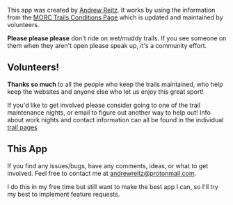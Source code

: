 This app was created by [Andrew Reitz](http://andrewreitz.com). It works by
using the information from the
[MORC Trails Conditions Page](http://www.morcmtb.org/forums/trailconditions.php) which is
updated and maintained by volunteers.

**Please please please** don't ride on wet/muddy trails. If you see someone on them when
they aren't open please speak up, it's a community effort.

## Volunteers!

**Thanks so much** to all the people who keep the trails maintained, who help keep the websites and
anyone else who let us enjoy this great sport!

If you'd like to get involved please consider going to one of the trail maintenance nights,
or email to figure out another way to help out! Info about work nights and
contact information can all be found in the individual [trail pages](http://www.morcmtb.org/trail/)

## This App

If you find any issues/bugs, have any comments, ideas, or what to get involved. Feel free to
contact me at [andrewreitz@protonmail.com](mail://andrewreitz@protonmail.com).

I do this in my free time but still want to make the best app I can, so I'll try my best to
implement feature requests.
